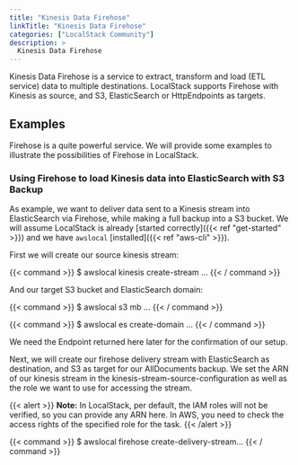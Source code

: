 ```yaml
---
title: "Kinesis Data Firehose"
linkTitle: "Kinesis Data Firehose"
categories: ["LocalStack Community"]
description: >
  Kinesis Data Firehose
---
```


Kinesis Data Firehose is a service to extract, transform and load (ETL service) data to multiple destinations.
LocalStack supports Firehose with Kinesis as source, and S3, ElasticSearch or HttpEndpoints as targets.

## Examples

Firehose is a quite powerful service.
We will provide some examples to illustrate the possibilities of Firehose in LocalStack.

### Using Firehose to load Kinesis data into ElasticSearch with S3 Backup

As example, we want to deliver data sent to a Kinesis stream into ElasticSearch via Firehose, while making a full backup into a S3 bucket.
We will assume LocalStack is already [started correctly]({{< ref "get-started" >}}) and we have `awslocal` [installed]({{< ref "aws-cli" >}}).

First we will create our source kinesis stream:

{{< command >}}
$ awslocal kinesis create-stream ...
{{< / command >}}

And our target S3 bucket and ElasticSearch domain:

{{< command >}}
$ awslocal s3 mb ...
{{< / command >}}


{{< command >}}
$ awslocal es create-domain ...
{{< / command >}}

We need the Endpoint returned here later for the confirmation of our setup.

Next, we will create our firehose delivery stream with ElasticSearch as destination, and S3 as target for our AllDocuments backup.
We set the ARN of our kinesis stream in the kinesis-stream-source-configuration as well as the role we want to use for accessing the stream.

{{< alert >}}
**Note:** In LocalStack, per default, the IAM roles will not be verified, so you can provide any ARN here. In AWS, you need to check the access rights of the specified role for the task.
{{< /alert >}}



{{< command >}}
$ awslocal firehose create-delivery-stream...
{{< / command >}}
